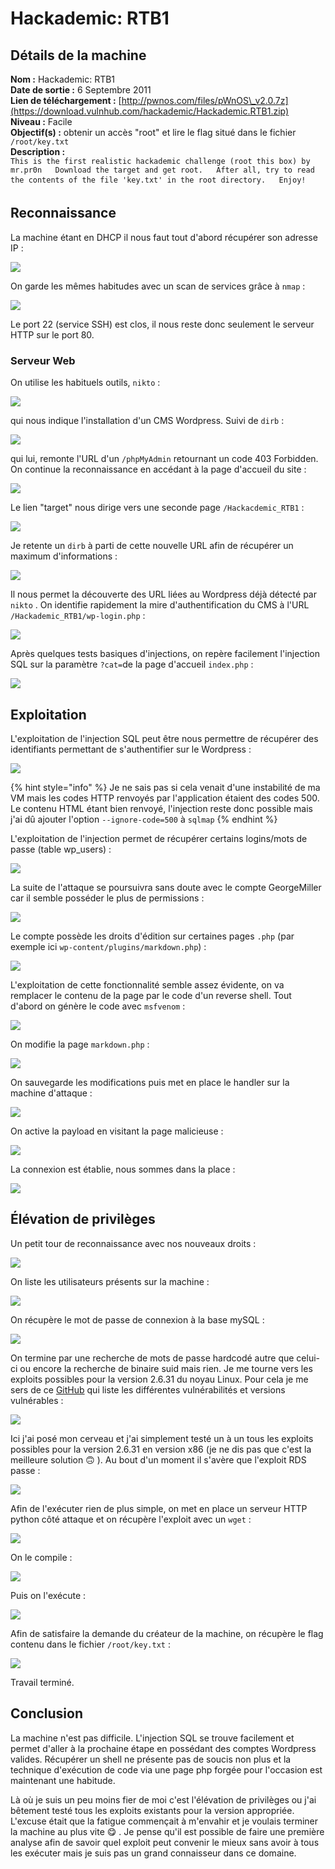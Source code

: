 # Hackademic: RTB1

## Détails de la machine

**Nom :** Hackademic: RTB1  
**Date de sortie :** 6 Septembre 2011  
**Lien de téléchargement :** [http://pwnos.com/files/pWnOS\_v2.0.7z](https://download.vulnhub.com/hackademic/Hackademic.RTB1.zip)  
**Niveau :** Facile  
**Objectif\(s\) :** obtenir un accès "root" et lire le flag situé dans le fichier `/root/key.txt`  
**Description :**  
`This is the first realistic hackademic challenge (root this box) by mr.pr0n  
Download the target and get root.  
After all, try to read the contents of the file 'key.txt' in the root directory.  
Enjoy!`

## Reconnaissance

La machine étant en DHCP il nous faut tout d'abord récupérer son adresse IP :

![](../../../.gitbook/assets/1de092adf19aba548408904500ec6b76.png)

On garde les mêmes habitudes avec un scan de services grâce à `nmap` :

![](../../../.gitbook/assets/7f43db7f25b63493ad897e7f93a6c111.png)

Le port 22 \(service SSH\) est clos, il nous reste donc seulement le serveur HTTP sur le port 80.

### Serveur Web

On utilise les habituels outils, `nikto` :

![](../../../.gitbook/assets/a94a30131e61354e02ef83efefd7b38d.png)

qui nous indique l'installation d'un CMS Wordpress. Suivi de `dirb` :

![](../../../.gitbook/assets/3877f4f2389732ec04bc30be6da13c1d.png)

qui lui, remonte l'URL d'un `/phpMyAdmin` retournant un code 403 Forbidden. On continue la reconnaissance en accédant à la page d'accueil du site :

![](../../../.gitbook/assets/581211021923cfc3598f0f06a4f7c2e3.png)

Le lien "target" nous dirige vers une seconde page `/Hackacdemic_RTB1` :

![](../../../.gitbook/assets/1110476b13592225a5110d1134eb1706.png)

Je retente un `dirb` à parti de cette nouvelle URL afin de récupérer un maximum d'informations :

![](../../../.gitbook/assets/fdd61ce62ddbdeec16e73154cda0cd9e.png)

Il nous permet la découverte des URL liées au Wordpress déjà détecté par `nikto` . On identifie rapidement la mire d'authentification du CMS à l'URL `/Hackademic_RTB1/wp-login.php` :

![](../../../.gitbook/assets/832e45afd0b7edbc13cc7bab6270ee79.png)

Après quelques tests basiques d'injections, on repère facilement l'injection SQL sur la paramètre `?cat=`de la page d'accueil `index.php` :

![](../../../.gitbook/assets/5731466f855da622f28fee578a59e50e.png)

## Exploitation

L'exploitation de l'injection SQL peut être nous permettre de récupérer des identifiants permettant de s'authentifier sur le Wordpress :

![](../../../.gitbook/assets/3a8f02fdca30c632a865c0c53fa1ef8a.png)

{% hint style="info" %}
Je ne sais pas si cela venait d'une instabilité de ma VM mais les codes HTTP renvoyés par l'application étaient des codes 500. Le contenu HTML étant bien renvoyé, l'injection reste donc possible mais j'ai dû ajouter l'option `--ignore-code=500` à `sqlmap`
{% endhint %}

L'exploitation de l'injection permet de récupérer certains logins/mots de passe \(table wp\_users\) :

![](../../../.gitbook/assets/bd27d8eba5b7571ed8c1ba5d07d7e624.png)

La suite de l'attaque se poursuivra sans doute avec le compte GeorgeMiller car il semble posséder le plus de permissions :

![](../../../.gitbook/assets/6703c5ecf1e52cb1f65c34e8e24115be.png)

Le compte possède les droits d'édition sur certaines pages `.php` \(par exemple ici `wp-content/plugins/markdown.php`\) :

![](../../../.gitbook/assets/df8ca090d7ddd83fbcfa634b830de656.png)

L'exploitation de cette fonctionnalité semble assez évidente, on va remplacer le contenu de la page par le code d'un reverse shell. Tout d'abord on génère le code avec `msfvenom` :

![](../../../.gitbook/assets/f5cd140454b0bd378039257745e506d0.png)

On modifie la page `markdown.php` :

![](../../../.gitbook/assets/f4dab86e60aeefa39e27f2525fa4eb67.png)

On sauvegarde les modifications puis met en place le handler sur la machine d'attaque :

![](../../../.gitbook/assets/3bd9b91184cfe1f0e1d724a1858b7560.png)

On active la payload en visitant la page malicieuse :

![](../../../.gitbook/assets/d1dcbc382b9505c50f821534b36bb121.png)

La connexion est établie, nous sommes dans la place :

![](../../../.gitbook/assets/66625727be0a50597c141037ae907fd9.png)

## Élévation de privilèges

Un petit tour de reconnaissance avec nos nouveaux droits :

![](../../../.gitbook/assets/a24222d7cc5795b5ddff4d09b810511c.png)

On liste les utilisateurs présents sur la machine :

![](../../../.gitbook/assets/d1ed2ad0ce8f162190ce9f6980c58cd7.png)

On récupère le mot de passe de connexion à la base mySQL :

![](../../../.gitbook/assets/8de69eb5bdf00a492b2523a39cae714b.png)

On termine par une recherche de mots de passe hardcodé autre que celui-ci ou encore la recherche de binaire suid mais rien. Je me tourne vers les exploits possibles pour la version 2.6.31 du noyau Linux. Pour cela je me sers de ce [GitHub](https://github.com/lucyoa/kernel-exploits) qui liste les différentes vulnérabilités et versions vulnérables :

![](../../../.gitbook/assets/6678b60fcb8e6e699f21c41ba4ad913b.png)

Ici j'ai posé mon cerveau et j'ai simplement testé un à un tous les exploits possibles pour la version 2.6.31 en version x86 \(je ne dis pas que c'est la meilleure solution 🙃 \). Au bout d'un moment il s'avère que l'exploit RDS passe :

![](../../../.gitbook/assets/983b98b1ac80673d879d646bdec360dd.png)

Afin de l'exécuter rien de plus simple, on met en place un serveur HTTP python côté attaque et on récupère l'exploit avec un `wget` :

![](../../../.gitbook/assets/ebbf097099ab5c7faeb1c19e587a4701.png)

On le compile :

![](../../../.gitbook/assets/cecf0e907f02089e7c4a99eff6d6ade6.png)

Puis on l'exécute :

![](../../../.gitbook/assets/d50cf2738935fc5ea6723602878318c3.png)

Afin de satisfaire la demande du créateur de la machine, on récupère le flag contenu dans le fichier `/root/key.txt` :

![](../../../.gitbook/assets/e5503701c90771ac4905a7458e17cc1a.png)

Travail terminé.

## Conclusion

La machine n'est pas difficile. L'injection SQL se trouve facilement et permet d'aller à la prochaine étape en possédant des comptes Wordpress valides. Récupérer un shell ne présente pas de soucis non plus et la technique d'exécution de code via une page php forgée pour l'occasion est maintenant une habitude.

Là où je suis un peu moins fier de moi c'est l'élévation de privilèges ou j'ai bêtement testé tous les exploits existants pour la version appropriée. L'excuse était que la fatigue commençait à m'envahir et je voulais terminer la machine au plus vite 😋 . Je pense qu'il est possible de faire une première analyse afin de savoir quel exploit peut convenir le mieux sans avoir à tous les exécuter mais je suis pas un grand connaisseur dans ce domaine.

